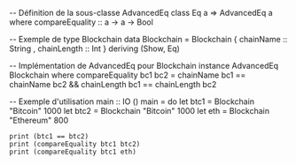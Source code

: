 -- Définition de la sous-classe AdvancedEq
class Eq a => AdvancedEq a where
    compareEquality :: a -> a -> Bool

-- Exemple de type Blockchain
data Blockchain = Blockchain
    { chainName   :: String
    , chainLength :: Int
    } deriving (Show, Eq)

-- Implémentation de AdvancedEq pour Blockchain
instance AdvancedEq Blockchain where
    compareEquality bc1 bc2 =
        chainName bc1 == chainName bc2 &&
        chainLength bc1 == chainLength bc2

-- Exemple d'utilisation
main :: IO ()
main = do
    let btc1 = Blockchain "Bitcoin" 1000
    let btc2 = Blockchain "Bitcoin" 1000
    let eth  = Blockchain "Ethereum" 800

    print (btc1 == btc2)              
    print (compareEquality btc1 btc2)   
    print (compareEquality btc1 eth)    
